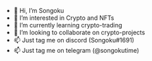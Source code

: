- 👋 Hi, I’m Songoku
- 👀 I’m interested in Crypto and NFTs
- 🌱 I’m currently learning crypto-trading
- 💞️ I’m looking to collaborate on crypto-projects
- 📫 Just tag me on discord (Songoku#1691)
- 📫 Just tag me on telegram (@songokutime)

<!---
Songoku1691/Songoku1691 is a ✨ special ✨ repository because its `README.md` (this file) appears on your GitHub profile.
You can click the Preview link to take a look at your changes.
--->
